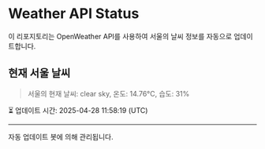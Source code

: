 
# Weather API Status

이 리포지토리는 OpenWeather API를 사용하여 서울의 날씨 정보를 자동으로 업데이트합니다.

## 현재 서울 날씨
> 서울의 현재 날씨: clear sky, 온도: 14.76°C, 습도: 31%

⏳ 업데이트 시간: 2025-04-28 11:58:19 (UTC)

---
자동 업데이트 봇에 의해 관리됩니다.
